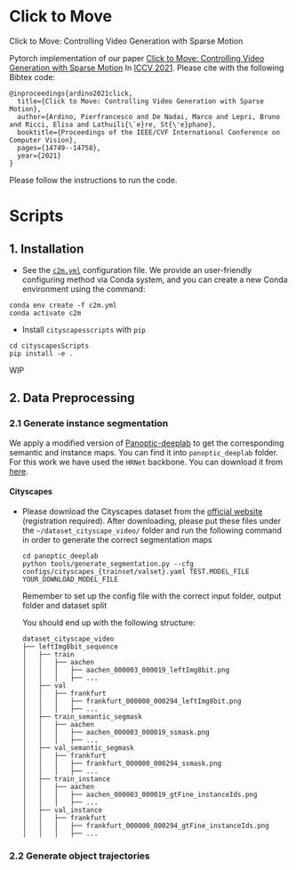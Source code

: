 # Click to Move
Click to Move: Controlling Video Generation with Sparse Motion

Pytorch implementation of our paper [Click to Move: Controlling Video Generation with Sparse Motion](https://arxiv.org/abs/2108.08815)
In [ICCV 2021](https://iccv2021.thecvf.com/home).
Please cite with the following Bibtex code:
```
@inproceedings{ardino2021click,
  title={Click to Move: Controlling Video Generation with Sparse Motion},
  author={Ardino, Pierfrancesco and De Nadai, Marco and Lepri, Bruno and Ricci, Elisa and Lathuili{\`e}re, St{\'e}phane},
  booktitle={Proceedings of the IEEE/CVF International Conference on Computer Vision},
  pages={14749--14758},
  year={2021}
}
```

Please follow the instructions to run the code.

# Scripts

## 1. Installation

 - See the [`c2m.yml`](./c2m.yml) configuration file. We provide an user-friendly configuring method via Conda system, and you can create a new Conda environment using the command:

```
conda env create -f c2m.yml
conda activate c2m
```

 - Install `cityscapesscripts` with `pip`
```
cd cityscapesScripts
pip install -e .

```

WIP

## 2. Data Preprocessing
### 2.1 Generate instance segmentation
  We apply a modified version of [Panoptic-deeplab](https://github.com/bowenc0221/panoptic-deeplab/) to get the corresponding semantic and instance maps. You can find it into ```panoptic_deeplab``` folder. For this work we have used the ```HRNet``` backbone. You can download it from [here](https://drive.google.com/drive/folders/1bJLyZkKsharpGykxjR7hmb6yzp8nmxMj?usp=sharing). 
#### Cityscapes
* Please download the Cityscapes dataset from the [official website](https://www.cityscapes-dataset.com/) (registration required). After downloading, please put these files under the ```~/dataset_cityscape_video/``` folder and run the following command in order to generate the correct segmentation maps
  ```
  cd panoptic_deeplab
  python tools/generate_segmentation.py --cfg configs/cityscapes_{trainset/valset}.yaml TEST.MODEL_FILE YOUR_DOWNLOAD_MODEL_FILE
  ```
  Remember to set up the config file with the correct input folder, output folder and dataset split

  You should end up with the following structure:
  ```
  dataset_cityscape_video
  ├── leftImg8bit_sequence
  │   ├── train
  │   │   ├── aachen
  │   │   │   ├── aachen_000003_000019_leftImg8bit.png
  │   │   │   ├── ...
  │   ├── val
  │   │   ├── frankfurt
  │   │   │   ├── frankfurt_000000_000294_leftImg8bit.png
  │   │   │   ├── ...
  │   ├── train_semantic_segmask
  │   │   ├── aachen
  │   │   │   ├── aachen_000003_000019_ssmask.png
  │   │   │   ├── ...
  │   ├── val_semantic_segmask
  │   │   ├── frankfurt
  │   │   │   ├── frankfurt_000000_000294_ssmask.png
  │   │   │   ├── ...
  │   ├── train_instance
  │   │   ├── aachen
  │   │   │   ├── aachen_000003_000019_gtFine_instanceIds.png
  │   │   │   ├── ...
  │   ├── val_instance
  │   │   ├── frankfurt
  │   │   │   ├── frankfurt_000000_000294_gtFine_instanceIds.png
  │   │   │   ├── ...
  ```

### 2.2 Generate object trajectories